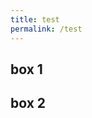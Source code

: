 ```yaml
---
title: test
permalink: /test
---
```

<html lang="en">
	<head>
		<meta charset="UTF-8">
		<meta name="viewport" content="width=device-width, intial-scale=1.0">
		<title>Document</title>
	</head>
	<body>
		<div class="container">
			<div class="box">
				<h2> box 1</h2>
			</div>
						<div class="box">
				<h2> box 2</h2>
			</div>
				
 		
</body>
</html>